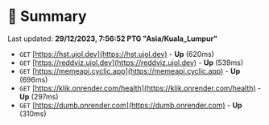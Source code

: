 # 📖 Summary
Last updated: **29/12/2023, 7:56:52 PTG "Asia/Kuala_Lumpur"**

- `GET` [https://hst.ujol.dev](https://hst.ujol.dev) - **Up** (620ms)
- `GET` [https://reddviz.ujol.dev](https://reddviz.ujol.dev) - **Up** (539ms)
- `GET` [https://memeapi.cyclic.app](https://memeapi.cyclic.app) - **Up** (696ms)
- `GET` [https://klik.onrender.com/health](https://klik.onrender.com/health) - **Up** (297ms)
- `GET` [https://dumb.onrender.com](https://dumb.onrender.com) - **Up** (310ms)
